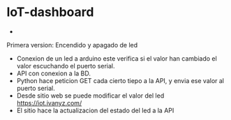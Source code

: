 # IoT-dashboard
-

Primera version: Encendido y apagado de led
  - Conexion de un led a arduino este verifica si el valor han cambiado el valor escuchando el puerto serial.
  - API con conexion a la BD.
  - Python hace peticion GET cada cierto tiepo a la API, y envia ese valor al puerto serial.
  - Desde sitio web se puede modificar el valor del led https://iot.ivanyz.com/ 
  - El sitio hace la actualizacion del estado del led a la API
